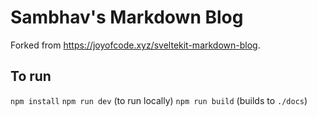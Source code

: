 # Sambhav's Markdown Blog

Forked from https://joyofcode.xyz/sveltekit-markdown-blog.

## To run
`npm install`
`npm run dev` (to run locally)
`npm run build` (builds to `./docs`)
